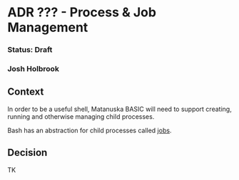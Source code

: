 # ADR ??? - Process & Job Management
### Status: Draft
### Josh Holbrook

## Context

In order to be a useful shell, Matanuska BASIC will need to support creating,
running and otherwise managing child processes.

Bash has an abstraction for child processes called
[jobs](https://www.baeldung.com/linux/jobs-job-control-bash).

## Decision

TK
